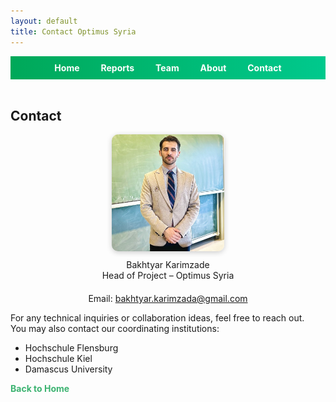 ```yaml
---
layout: default
title: Contact Optimus Syria
---
```


<div style="text-align:center; background:linear-gradient(90deg, #00a859, #00c98d); padding:10px;">
  <a href="index.html" style="color:white; margin:0 15px; font-weight:bold; text-decoration:none;">Home</a>
  <a href="week1.html" style="color:white; margin:0 15px; font-weight:bold; text-decoration:none;">Reports</a>
  <a href="team.html" style="color:white; margin:0 15px; font-weight:bold; text-decoration:none;">Team</a>
  <a href="about.html" style="color:white; margin:0 15px; font-weight:bold; text-decoration:none;">About</a>
  <a href="contact.html" style="color:white; margin:0 15px; font-weight:bold; text-decoration:none;">Contact</a>
</div>

<br>

<link rel="stylesheet" href="assets/style.css">

<h2>Contact</h2>

<div style="text-align: center; margin-bottom: 20px;">
  <img src="assets/contact-photo.jpg" alt="Bakhtyar Karimzade" style="width:180px; border-radius: 10px; box-shadow: 0 2px 8px rgba(0,0,0,0.2);">
  <p style="margin-top: 10px;">Bakhtyar Karimzade<br>Head of Project – Optimus Syria</p>
</div>

<p style="text-align: center;">
  Email: <a href="mailto:bakhtyar.karimzada@gmail.com">bakhtyar.karimzada@gmail.com</a><br>
</p>



For any technical inquiries or collaboration ideas, feel free to reach out.  
You may also contact our coordinating institutions:

- Hochschule Flensburg
- Hochschule Kiel  
- Damascus University
  
<p><a href="index.html" style="color: #3CB371; text-decoration: none; font-weight: bold;">Back to Home</a></p>


<style>
footer { display: none; }
</style>

